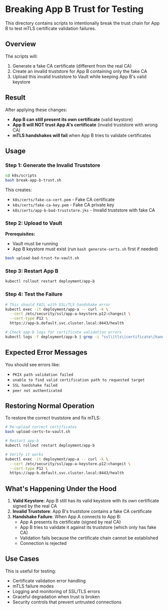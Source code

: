 # Breaking App B Trust for Testing

This directory contains scripts to intentionally break the trust chain for App B to test mTLS certificate validation failures.

## Overview

The scripts will:
1. Generate a fake CA certificate (different from the real CA)
2. Create an invalid truststore for App B containing only the fake CA
3. Upload this invalid truststore to Vault while keeping App B's valid keystore

## Result

After applying these changes:
- **App B can still present its own certificate** (valid keystore)
- **App B will NOT trust App A's certificate** (invalid truststore with wrong CA)
- **mTLS handshakes will fail** when App B tries to validate certificates

## Usage

### Step 1: Generate the Invalid Truststore

```bash
cd k8s/scripts
bash break-app-b-trust.sh
```

This creates:
- `k8s/certs/fake-ca-cert.pem` - Fake CA certificate
- `k8s/certs/fake-ca-key.pem` - Fake CA private key
- `k8s/certs/app-b-bad-truststore.jks` - Invalid truststore with fake CA

### Step 2: Upload to Vault

**Prerequisites:**
- Vault must be running
- App B keystore must exist (run `bash generate-certs.sh` first if needed)

```bash
bash upload-bad-trust-to-vault.sh
```

### Step 3: Restart App B

```bash
kubectl rollout restart deployment/app-b
```

### Step 4: Test the Failure

```bash
# This should FAIL with SSL/TLS handshake error
kubectl exec -it deployment/app-a -- curl -k \
  --cert /etc/security/ssl/app-a-keystore.p12:changeit \
  --cert-type P12 \
  https://app-b.default.svc.cluster.local:8443/health

# Check app-b logs for certificate validation errors
kubectl logs -f deployment/app-b | grep -i "ssl\|tls\|certificate\|handshake"
```

## Expected Error Messages

You should see errors like:
- `PKIX path validation failed`
- `unable to find valid certification path to requested target`
- `SSL handshake failed`
- `peer not authenticated`

## Restoring Normal Operation

To restore the correct truststore and fix mTLS:

```bash
# Re-upload correct certificates
bash upload-certs-to-vault.sh

# Restart app-b
kubectl rollout restart deployment/app-b

# Verify it works
kubectl exec -it deployment/app-a -- curl -k \
  --cert /etc/security/ssl/app-a-keystore.p12:changeit \
  --cert-type P12 \
  https://app-b.default.svc.cluster.local:8443/health
```

## What's Happening Under the Hood

1. **Valid Keystore**: App B still has its valid keystore with its own certificate signed by the real CA
2. **Invalid Truststore**: App B's truststore contains a fake CA certificate
3. **Handshake Failure**: When App A connects to App B:
   - App A presents its certificate (signed by real CA)
   - App B tries to validate it against its truststore (which only has fake CA)
   - Validation fails because the certificate chain cannot be established
   - Connection is rejected

## Use Cases

This is useful for testing:
- Certificate validation error handling
- mTLS failure modes
- Logging and monitoring of SSL/TLS errors
- Graceful degradation when trust is broken
- Security controls that prevent untrusted connections
